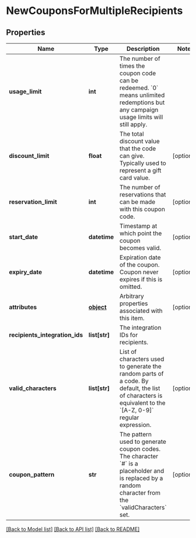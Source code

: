 # NewCouponsForMultipleRecipients


## Properties
Name | Type | Description | Notes
------------ | ------------- | ------------- | -------------
**usage_limit** | **int** | The number of times the coupon code can be redeemed. &#x60;0&#x60; means unlimited redemptions but any campaign usage limits will still apply.  | 
**discount_limit** | **float** | The total discount value that the code can give. Typically used to represent a gift card value.  | [optional] 
**reservation_limit** | **int** | The number of reservations that can be made with this coupon code.  | [optional] 
**start_date** | **datetime** | Timestamp at which point the coupon becomes valid. | [optional] 
**expiry_date** | **datetime** | Expiration date of the coupon. Coupon never expires if this is omitted. | [optional] 
**attributes** | [**object**](.md) | Arbitrary properties associated with this item. | [optional] 
**recipients_integration_ids** | **list[str]** | The integration IDs for recipients. | 
**valid_characters** | **list[str]** | List of characters used to generate the random parts of a code. By default, the list of characters is equivalent to the &#x60;[A-Z, 0-9]&#x60; regular expression.  | [optional] 
**coupon_pattern** | **str** | The pattern used to generate coupon codes. The character &#x60;#&#x60; is a placeholder and is replaced by a random character from the &#x60;validCharacters&#x60; set.  | [optional] 

[[Back to Model list]](../README.md#documentation-for-models) [[Back to API list]](../README.md#documentation-for-api-endpoints) [[Back to README]](../README.md)


